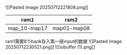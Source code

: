 ![[Pasted image 20250712221808.png]]

| ram1         | ram2        |
| ------------ | ----------- |
| map_10-map17 | map01-map08 |
ram1需要8个bank存入第一层input的数据
![[Pasted image 20250712230521.png]]
![[iobuffer (1).png]]